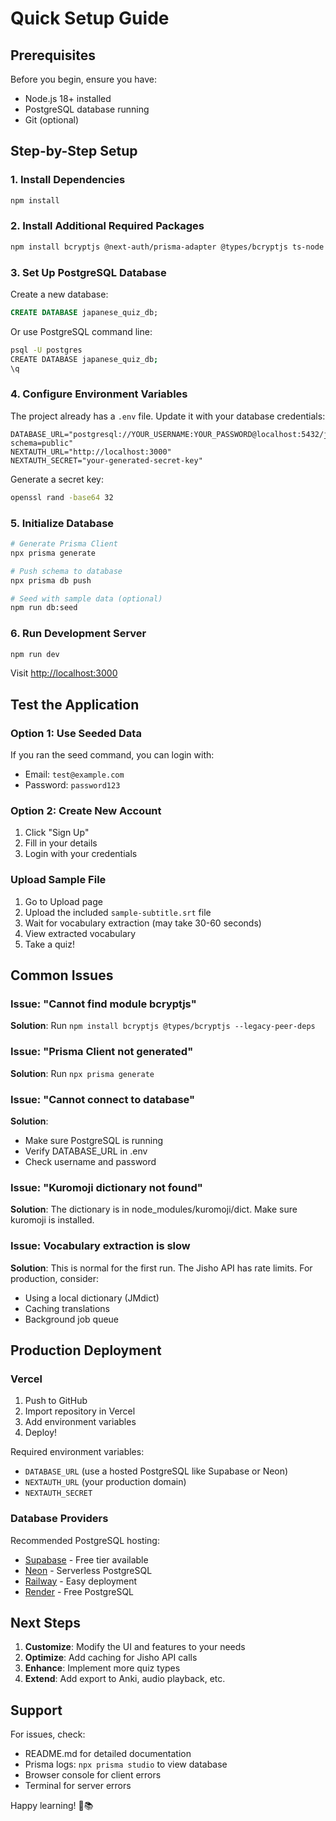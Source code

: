 # Quick Setup Guide

## Prerequisites

Before you begin, ensure you have:
- Node.js 18+ installed
- PostgreSQL database running
- Git (optional)

## Step-by-Step Setup

### 1. Install Dependencies

```bash
npm install
```

### 2. Install Additional Required Packages

```bash
npm install bcryptjs @next-auth/prisma-adapter @types/bcryptjs ts-node --legacy-peer-deps
```

### 3. Set Up PostgreSQL Database

Create a new database:
```sql
CREATE DATABASE japanese_quiz_db;
```

Or use PostgreSQL command line:
```bash
psql -U postgres
CREATE DATABASE japanese_quiz_db;
\q
```

### 4. Configure Environment Variables

The project already has a `.env` file. Update it with your database credentials:

```env
DATABASE_URL="postgresql://YOUR_USERNAME:YOUR_PASSWORD@localhost:5432/japanese_quiz_db?schema=public"
NEXTAUTH_URL="http://localhost:3000"
NEXTAUTH_SECRET="your-generated-secret-key"
```

Generate a secret key:
```bash
openssl rand -base64 32
```

### 5. Initialize Database

```bash
# Generate Prisma Client
npx prisma generate

# Push schema to database
npx prisma db push

# Seed with sample data (optional)
npm run db:seed
```

### 6. Run Development Server

```bash
npm run dev
```

Visit [http://localhost:3000](http://localhost:3000)

## Test the Application

### Option 1: Use Seeded Data

If you ran the seed command, you can login with:
- Email: `test@example.com`
- Password: `password123`

### Option 2: Create New Account

1. Click "Sign Up"
2. Fill in your details
3. Login with your credentials

### Upload Sample File

1. Go to Upload page
2. Upload the included `sample-subtitle.srt` file
3. Wait for vocabulary extraction (may take 30-60 seconds)
4. View extracted vocabulary
5. Take a quiz!

## Common Issues

### Issue: "Cannot find module bcryptjs"
**Solution**: Run `npm install bcryptjs @types/bcryptjs --legacy-peer-deps`

### Issue: "Prisma Client not generated"
**Solution**: Run `npx prisma generate`

### Issue: "Cannot connect to database"
**Solution**: 
- Make sure PostgreSQL is running
- Verify DATABASE_URL in .env
- Check username and password

### Issue: "Kuromoji dictionary not found"
**Solution**: The dictionary is in node_modules/kuromoji/dict. Make sure kuromoji is installed.

### Issue: Vocabulary extraction is slow
**Solution**: This is normal for the first run. The Jisho API has rate limits. For production, consider:
- Using a local dictionary (JMdict)
- Caching translations
- Background job queue

## Production Deployment

### Vercel

1. Push to GitHub
2. Import repository in Vercel
3. Add environment variables
4. Deploy!

Required environment variables:
- `DATABASE_URL` (use a hosted PostgreSQL like Supabase or Neon)
- `NEXTAUTH_URL` (your production domain)
- `NEXTAUTH_SECRET`

### Database Providers

Recommended PostgreSQL hosting:
- [Supabase](https://supabase.com) - Free tier available
- [Neon](https://neon.tech) - Serverless PostgreSQL
- [Railway](https://railway.app) - Easy deployment
- [Render](https://render.com) - Free PostgreSQL

## Next Steps

1. **Customize**: Modify the UI and features to your needs
2. **Optimize**: Add caching for Jisho API calls
3. **Enhance**: Implement more quiz types
4. **Extend**: Add export to Anki, audio playback, etc.

## Support

For issues, check:
- README.md for detailed documentation
- Prisma logs: `npx prisma studio` to view database
- Browser console for client errors
- Terminal for server errors

Happy learning! 🎌📚

